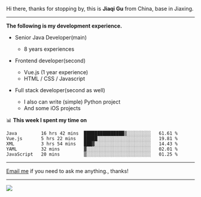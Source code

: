 Hi there, thanks for stopping by, this is **Jiaqi Gu** from China, base in Jiaxing.

---

**The following is my development experience.**

- Senior Java Developer(main)
  - 8 years experiences

- Frontend developer(second)
  - Vue.js (1 year experience)
  - HTML / CSS / Javascript
  
- Full stack developer(second as well)
  - I also can write (simple) Python project
  - And some iOS projects

📊 **This week I spent my time on**
<!--START_SECTION:waka-->
```text
Java         16 hrs 42 mins  ███████████████▒░░░░░░░░░   61.61 % 
Vue.js       5 hrs 22 mins   █████░░░░░░░░░░░░░░░░░░░░   19.81 % 
XML          3 hrs 54 mins   ███▓░░░░░░░░░░░░░░░░░░░░░   14.43 % 
YAML         32 mins         ▓░░░░░░░░░░░░░░░░░░░░░░░░   02.01 % 
JavaScript   20 mins         ▒░░░░░░░░░░░░░░░░░░░░░░░░   01.25 % 
```
<!--END_SECTION:waka-->

---

[Email me](mailto:droidqw@gmail.com?subject=Hiring_from_GitHub) if you need to ask me anything., thanks!

---

![]( https://visitor-badge.glitch.me/badge?page_id=githubgujiaqi)
